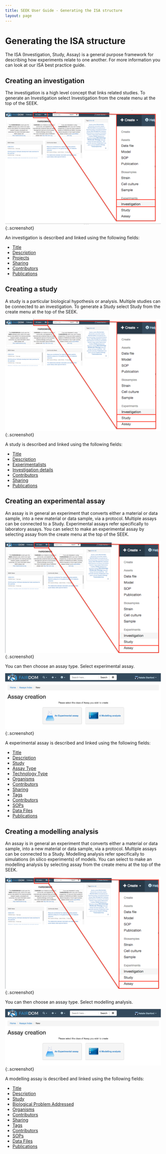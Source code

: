 ```yaml
---
title: SEEK User Guide - Generating the ISA structure
layout: page
---
```


# Generating the ISA structure
The ISA (Investigation, Study, Assay) is a general purpose framework for describing how experiments relate to one another. For more information you can look at our ISA best practice guide.

## Creating an investigation
The investigation is a high level concept that links related studies. To generate an Investigation select Investigation from the create menu at the top of the SEEK.

![create investigation 1](/images/user-guide/create_investigation_1.png){:.screenshot}

An investigation is described and linked using the following fields:

* [Title](#title)
* [Description](#description)
* [Projects](#projects)
* [Sharing](#sharing)
* [Contributors](#contributors)
* [Publications](#publications)


## Creating a study
A study is a particular biological hypothesis or analysis. Multiple studies can be connected to an investigation. To generate a Study select Study from the create menu at the top of the SEEK.

![create study 1](/images/user-guide/create_study_1.png){:.screenshot}

A study is described and linked using the following fields:

* [Title](#title)
* [Description](#description)
* [Experimentalists](#experimentalists)
* [Investigation details](#investigation-details)
* [Contributors](#contributors)
* [Sharing](#sharing)
* [Publications](#publications)

## Creating an experimental assay
An assay is in general an experiment that converts either a material or data sample, into a new material or data sample, via a protocol. Multiple assays can be connected to a Study. Experimental assays refer specifically to laboratory assays. You can select to make an experimental assay by selecting assay from the create menu at the top of the SEEK.

![create assay 1](/images/user-guide/create_assay_1.png){:.screenshot}

You can then choose an assay type. Select experimental assay.

![create assay 1](/images/user-guide/create_assay_2.png){:.screenshot}

A experimental assay is described and linked using the following fields:

* [Title](#title)
* [Description](#description)
* [Study](#study)
* [Assay Type](#assay-type)
* [Technology Type](#technology-type)
* [Organisms](#organisms)
* [Contributors](#contributors)
* [Sharing](#sharing)
* [Tags](#tags)
* [Contributors](#contributors)
* [SOPs](#sops)
* [Data Files](#data-files)
* [Publications](#publications)

## Creating a modelling analysis
An assay is in general an experiment that converts either a material or data sample, into a new material or data sample, via a protocol. Multiple assays can be connected to a Study. Modelling analysis refer specifically to simulations (in silico experiments) of models. You can select to make an modelling analysis by selecting assay from the create menu at the top of the SEEK.

![create assay 1](/images/user-guide/create_assay_1.png){:.screenshot}

You can then choose an assay type. Select modelling analysis.

![create assay 1](/images/user-guide/create_assay_2.png){:.screenshot}

A modelling assay is described and linked using the following fields:

* [Title](#title)
* [Description](#description)
* [Study](#study)
* [Biological Problem Addressed](#biological-problem-addressed)
* [Organisms](#organisms)
* [Contributors](#contributors)
* [Sharing](#sharing)
* [Tags](#tags)
* [Contributors](#contributors)
* [SOPs](#sops)
* [Data Files](#data-files)
* [Publications](#publications)
